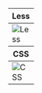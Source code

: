 <table>
<thead>
<tr>
<th height=30>
Less
</th>
</tr>
</thead>
<tbody>
<tr>
<td height=30 width=30>
<img src=https://github.com/AndriiKot/___Icons__and__Links___/blob/main/icons/less.svg alt=Less>
</td>
</tr>
</tbody>
<thead>
<tr>
<th height=30>
CSS
</th>
</tr>
</thead>
<tbody>
<tr>
<td height=30 width=30>
<img src=https://github.com/AndriiKot/___Icons__and__Links___/blob/main/icons/css.svg alt=CSS>
</td>
</tr>
</tbody>
</table>
